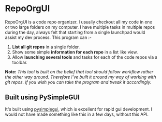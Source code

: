 # RepoOrgUI
RepoOrgUI is a code repo organizer. I usually checkout all my code in one or two large folders on my computer. I have multiple tasks in multiple repos during the day, always felt that starting from a single launchpad would assist my dev process. This program can :-
1. **List all git repos** in a single folder.
2. Show some simple **information for each repo** in a list like view.
3. Allow **launching several tools** and tasks for each of the code repos via a toolbar.

**Note:** *This tool is built on the belief that tool should follow workflow rather the other way around. Therefore I've built it around my way of working with git repos. If you wish you can take the program and tweak it accordingly.*

## Built using PySimpleGUI
It's built using [pysimplegui](https://pysimplegui.readthedocs.io/en/latest/), which is excellent for rapid gui development. I would not have made something like this in a few days, without this API.